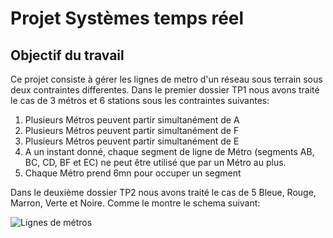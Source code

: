 # Projet Systèmes temps réel 
## Objectif du travail 
Ce projet consiste à gérer les lignes de metro d'un réseau sous terrain sous deux contraintes differentes.
Dans le premier dossier TP1 nous avons traité le cas de 3 métros et 6 stations sous les contraintes suivantes:

1. Plusieurs Métros peuvent partir simultanément de A
2. Plusieurs Métros peuvent partir simultanément de F
3. Plusieurs Métros peuvent partir simultanément de E
4. A un instant donné, chaque segment de ligne de Métro (segments AB, BC, CD, BF et EC) ne peut être utilisé que par un Métro au plus.
5. Chaque Métro prend 6mn pour occuper un segment

Dans le deuxième dossier TP2 nous avons traité le cas de 5 Bleue, Rouge, Marron, Verte et Noire.
Comme le montre le schema suivant:

![Lignes de métros](https://github.com/AliMarzouk/posix_metro_problem/blob/master/lignes%20de%20m%C3%A9tro.png)


